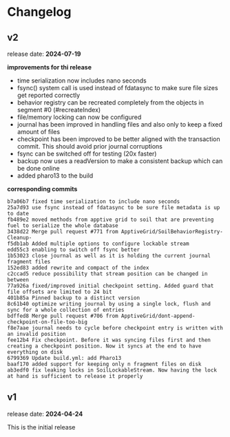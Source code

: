 # Changelog

## v2 

release date: **2024-07-19**

**improvements for thi release**

- time serialization now includes nano seconds
- fsync() system call is used instead of fdatasync to make sure file sizes get reported correctly
- behavior registry can be recreated completely from the objects in segment #0 (#recreateIndex)
- file/memory locking can now be configured
- journal has been improved in handling files and also only to keep a fixed amount of files
- checkpoint has been improved to be better aligned with the transaction commit. This should avoid prior journal corruptions
- fsync can be switched off for testing (20x faster)
- backup now uses a readVersion to make a consistent backup which can be done online
- added pharo13 to the build


**corresponding commits**

```
b7a06b7 fixed time serialization to include nano seconds
25a7d93 use fsync instead of fdatasync to be sure file metadata is up to date
fb489e2 moved methods from apptive grid to soil that are preventing fuel to serialize the whole database
3438d22 Merge pull request #771 from ApptiveGrid/SoilBehaviorRegistry-Cleanup-
f5db1ab Added multiple options to configure lockable stream
edd55c3 enabling to switch off fsync better
1b53023 close journal as well as it is holding the current journal fragment files
152ed83 added rewrite and compact of the index
c2ccad5 reduce possibility that stream position can be changed in between
77a926a fixed/improved initial checkpoint setting. Added guard that file offsets are limited to 24 bit
401b85a Pinned backup to a distinct version
8c61b40 optimize writing journal by using a single lock, flush and sync for a whole collection of entries
bdffed8 Merge pull request #706 from ApptiveGrid/dont-append-checkpoint-on-file-too-big
f8e7aae journal needs to cycle before checkpoint entry is written with an invalid position
fee12b4 Fix checkpoint. Before it was syncing files first and then creating a checkpoint position. Now it syncs at the end to have everything on disk
6799369 Update build.yml: add Pharo13
baaf170 added support for keeping only n fragment files on disk
ab3edf0 fix leaking locks in SoilLockableStream. Now having the lock at hand is sufficient to release it properly
```

## v1 

release date: **2024-04-24**

This is the initial release